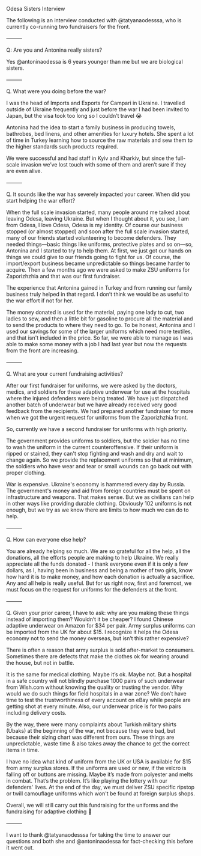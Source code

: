 Odesa Sisters Interview


The following is an interview conducted with @tatyanaodesssa, who is 
currently co-running two fundraisers for the front.

———

Q: Are you and Antonina really sisters?

Yes @antoninaodessa is 6 years younger than me but we are biological 
sisters.

———

Q. What were you doing before the war?

I was the head of Imports and Exports for Campari in Ukraine. 
I travelled outside of Ukraine frequently and just before the war I had 
been invited to Japan, but the visa took too long so I couldn’t travel 😭

Antonina had the idea to start a family business in producing towels, 
bathrobes, bed linens, and other amenities for luxury hotels. She spent a 
lot of time in Turkey learning how to source the raw materials and sew 
them to the higher standards such products required.

We were successful and had staff in Kyiv and Kharkiv, but since the 
full-scale invasion we’ve lost touch with some of them and aren’t sure if 
they are even alive. 

———

Q. It sounds like the war has severely impacted your career. When did you 
start helping the war effort?

When the full scale invasion started, many people around 
me talked about leaving Odesa, leaving Ukraine. But when I thought about 
it, you see, I am from Odesa, I love Odesa, Odesa is my identity. Of 
course our business stopped (or almost stopped) and 
soon after the full scale invasion started, many of our friends 
started volunteering to become defenders. They needed things—basic things 
like uniforms, protective plates and so on—so, Antonina and I started to 
try to help them. At first, we just got our hands on things we could 
give to our friends going to fight for us. Of course, the import/export 
business became unpredictable so things became harder to acquire. Then a few months 
ago we were asked to make ZSU uniforms for Zaporizhzhia and that was our 
first fundraiser. 

The experience that Antonina gained in Turkey and from running our family 
business truly helped in that regard. I don’t think we would be as useful 
to the war effort if not for her.

The money donated is used for the material, paying one lady to cut, two 
ladies to sew, and then a little bit for gasoline to procure all the 
material and to send the products to where they need to go. To be 
honest, Antonina and I used our savings for some of the larger uniforms 
which need more textiles, and that isn't included in the price. So far, we 
were able to manage as I was able to make some money with a job I had last 
year but now the requests from the front are increasing.

———

Q. What are your current fundraising activities?

After our first fundraiser for uniforms, we were asked 
by the doctors, medics, and soldiers for these adaptive underwear for use 
at the hospitals where the injured defenders were being treated. We have 
just dispatched another batch of underwear but we have already received 
very good feedback from the recipients. We had prepared 
another fundraiser for more when we got the urgent request for uniforms 
from the Zaporizhzhia front.

So, currently we have a second fundraiser for uniforms with high priority.

The government provides uniforms to soldiers, but the soldier has no time 
to wash the uniform in the current counteroffensive. If their uniform is 
ripped or stained, they can't stop fighting and wash and dry and wait to 
change again. So we provide the replacement uniforms so that at minimum, 
the soldiers who have wear and tear or small wounds can go back out with 
proper clothing. 

War is expensive. Ukraine's economy is hammered every day by Russia. 
The government's money and aid from foreign countries must be 
spent on infrastructure and weapons. That makes sense. But we as civilians 
can help in other ways like providing durable clothing. Obviously 102 
uniforms is not enough, but we try as we know there are limits to how much 
we can do to help.

———

Q. How can everyone else help?

You are already helping so much. We are so grateful for all the help, all 
the donations, all the efforts people are making to help Ukraine. We 
really appreciate all the funds donated - I thank everyone even if it is 
only a few dollars, as I, having been in business and being a mother of 
two girls, know how hard it is to make money, and how each donation is 
actually a sacrifice. Any and all help is really useful. But for 
us right now, first and foremost, we must focus on the request for 
uniforms for the defenders at the front.

———

Q. Given your prior career, I have to ask: why are you making these things 
instead of importing them? Wouldn’t it be cheaper? I found Chinese 
adaptive underwear on Amazon for $34 per pair. Army surplus uniforms can 
be imported from the UK for about $15. I recognize it helps the Odesa 
economy not to send the money overseas,  but isn’t this rather expensive?

There is often a reason that army surplus is sold after-market to 
consumers. Sometimes there are defects that make the clothes ok for 
wearing around the house, but not in battle.

It is the same for medical clothing. Maybe it’s ok. Maybe not. But a 
hospital in a safe country will not blindly purchase 1000 pairs of such 
underwear from Wish.com without knowing the quality or trusting the 
vendor. Why would we do such things for field hospitals in a war zone? We 
don’t have time to test the trustworthiness of every account on eBay while 
people are getting shot at every minute. Also, our underwear price is for two pairs including delivery costs.

By the way, there were many complaints about Turkish military shirts 
(Ubaks) at the beginning of the war, not because they were bad, but 
because their sizing chart was different from ours. These things are unpredictable, waste time & also takes away the chance to get the correct items in time.

I have no idea what kind of uniform from the UK or USA is available for $15 from army surplus stores. If the uniforms are used or new, if the velcro is falling off or buttons are missing. Maybe it’s made from 
polyester and melts in combat. That’s the problem. It’s like playing the 
lottery with our defenders' lives. At the end of the day, we must deliver ZSU specific ripstop or twill camouflage uniforms which won't be found at foreign surplus shops.

Overall, we will still carry out this fundraising for the uniforms and the 
fundraising for adaptive clothing 🤗 

———

I want to thank @tatyanaodesssa for taking the time to answer our 
questions and both she and @antoninaodessa for fact-checking this before 
it went out.
